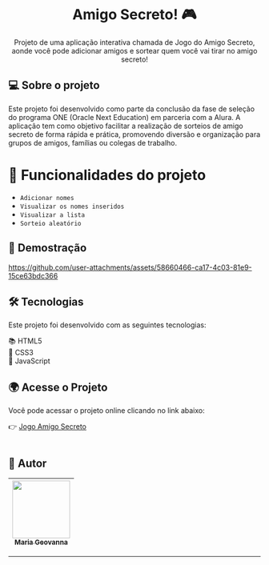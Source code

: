 <h1 align="center">Amigo Secreto! 🎮</h1>

<p align="center">
Projeto de uma aplicação interativa chamada de Jogo do Amigo Secreto, aonde você pode adicionar amigos e sortear quem você vai tirar no amigo secreto!
</p>

<!-- ---------------------------------------------------------------------- -->
## 💻 Sobre o projeto
<p>Este projeto foi desenvolvido como parte da conclusão da fase de seleção do programa ONE (Oracle Next Education) em parceria com a Alura. A aplicação tem como objetivo facilitar a realização de sorteios de amigo secreto de forma rápida e prática, promovendo diversão e organização para grupos de amigos, famílias ou colegas de trabalho.</p>


<!-- ---------------------------------------------------------------------- -->
<!-- MODELO FUNCIONALIDADES: -->
# :hammer: Funcionalidades do projeto

- `Adicionar nomes`
- `Visualizar os nomes inseridos`
- `Visualizar a lista`
- `Sorteio aleatório`
<!-- ---------------------------------------------------------------------- -->


## 🎨 Demostração

https://github.com/user-attachments/assets/58660466-ca17-4c03-81e9-15ce63bdc366

<!-- ---------------------------------------------------------------------- -->
## 🛠 Tecnologias
Este projeto foi desenvolvido com as seguintes tecnologias:  

📚 HTML5  
🎨 CSS3  
📜 JavaScript  

<!-- ---------------------------------------------------------------------- -->

## 🌍 Acesse o Projeto

Você pode acessar o projeto online clicando no link abaixo:

👉 [Jogo Amigo Secreto](amigo-secreto-iota-sable.vercel.app)
&nbsp;  
&nbsp;  


<!-- ---------------------------------------------------------------------- -->

<!-- MODELO DE AUTOR-->
## 🦸 Autor
| [<img loading="lazy" src="https://avatars.githubusercontent.com/u/111608734?v=4" width=115><br><sub>Maria Geovanna</sub>](https://github.com/MariaGeovannav) |  
| :---: |
 


---

<!-- ---------------------------------------------------------------------- -->
